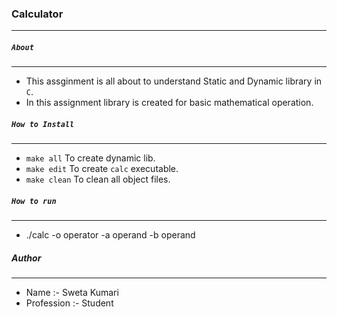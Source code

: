 ### Calculator
------

##### `About`
------

* This assginment is all about to understand Static and Dynamic library in `C`.
* In this assignment library is created for basic mathematical operation.

##### `How to Install`
------

* `make all`
To create dynamic lib.
* `make edit`
To create `calc` executable.
* `make clean` 
To clean all object files.

##### `How to run`
-----

* ./calc -o operator -a operand -b operand


##### Author
------

* Name :- Sweta Kumari
* Profession :- Student 
